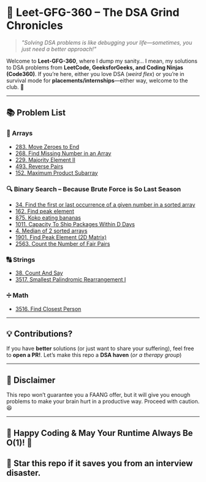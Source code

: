 # 🚀 Leet-GFG-360 – The DSA Grind Chronicles  

> *"Solving DSA problems is like debugging your life—sometimes, you just need a better approach!"*  

Welcome to **Leet-GFG-360**, where I dump my sanity… I mean, my solutions to DSA problems from **LeetCode, GeeksforGeeks, and Coding Ninjas (Code360)**. If you’re here, either you love DSA (*weird flex*) or you’re in survival mode for **placements/internships**—either way, welcome to the club. 🎉  

---

## 📚 Problem List

### 🔢 Arrays  
- [283. Move Zeroes to End](https://leetcode.com/problems/move-zeroes/description/)
- [268. Find Missing Number in an Array](https://leetcode.com/problems/missing-number/description/)
- [229. Majority Element II](https://leetcode.com/problems/majority-element-ii/)
- [493. Reverse Pairs](https://leetcode.com/problems/reverse-pairs/description/)
- [152. Maximum Product Subarray](https://leetcode.com/problems/maximum-product-subarray/)

### 🔍 Binary Search – Because Brute Force is So Last Season
- [34. Find the first or last occurrence of a given number in a sorted array](https://leetcode.com/problems/find-first-and-last-position-of-element-in-sorted-array/description/)
- [162. Find peak element](https://leetcode.com/problems/find-peak-element/)
- [875. Koko eating bananas](https://leetcode.com/problems/koko-eating-bananas/description/)
- [1011. Capacity To Ship Packages Within D Days](https://leetcode.com/problems/capacity-to-ship-packages-within-d-days/)
- [4. Median of 2 sorted arrays](https://leetcode.com/problems/median-of-two-sorted-arrays/description/)
- [1901. Find Peak Element (2D Matrix)](https://leetcode.com/problems/find-a-peak-element-ii/description/)
- [2563. Count the Number of Fair Pairs](https://leetcode.com/problems/count-the-number-of-fair-pairs)

### 🔠 Strings
- [38. Count And Say](https://leetcode.com/problems/count-and-say/)
- [3517. Smallest Palindromic Rearrangement I](https://leetcode.com/problems/smallest-palindromic-rearrangement-i/description/)

### ➗ Math
- [3516. Find Closest Person](https://leetcode.com/problems/find-closest-person/)

---

## 💡 Contributions?

If you have **better** solutions (or just want to share your suffering), feel free to **open a PR!**. Let’s make this repo a **DSA haven** (*or a therapy group*)

---

## 📢 Disclaimer
This repo won’t guarantee you a FAANG offer, but it will give you enough problems to make your brain hurt in a productive way. Proceed with caution. 😆

---

## 🌟 Happy Coding & May Your Runtime Always Be O(1)! 🚀
## 🌟 Star this repo if it saves you from an interview disaster.
